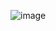 ![image](https://github.com/wahyu-nugroho-adji/scroll-elements-into-view/assets/135510326/8f6ead0e-ab3d-469e-9396-74b2d745ae5d)
